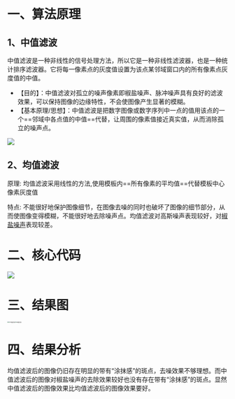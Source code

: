 # 一、算法原理

## 1、中值滤波

中值滤波是一种非线性的信号处理方法，所以它是一种非线性滤波器，也是一种统计排序滤波器。它将每一像素点的灰度值设置为该点某邻域窗口内的所有像素点灰度值的中值。

- 【目的】：中值滤波对孤立的噪声像素即椒盐噪声、脉冲噪声具有良好的滤波效果，可以保持图像的边缘特性，不会使图像产生显著的模糊。
- 【基本原理/思想】：中值滤波是把数字图像或数字序列中一点的值用该点的一个==邻域中各点值的中值==代替，让周围的像素值接近真实值，从而消除孤立的噪声点。

<img src="https://img-blog.csdnimg.cn/219ce027b2364e62a365788c17ce889a.png?x-oss-process=image/watermark,type_ZHJvaWRzYW5zZmFsbGJhY2s,shadow_50,text_Q1NETiBAbGl4aWFvMDMxNA==,size_20,color_FFFFFF,t_70,g_se,x_16#pic_center" />

## 2、均值滤波

原理: 均值滤波采用线性的方法,使用模板内==所有像素的平均值==代替模板中心像素灰度值

特点: 不能很好地保护图像细节，在图像去噪的同时也破坏了图像的细节部分，从而使图像变得模糊，不能很好地去除噪声点。均值滤波对高斯噪声表现较好，对[椒盐噪声](https://so.csdn.net/so/search?q=椒盐噪声&spm=1001.2101.3001.7020)表现较差。

# 二、核心代码

![](https://s2.loli.net/2023/03/16/zmxHKO3u4M9sc5C.png)

# 三、结果图

<img src="C:/Users/kieran/Desktop/CVProgramm/%E6%BB%A4%E6%B3%A2%E5%99%A8/original.png" style="zoom:20%;" /><img src="C:/Users/kieran/Desktop/CVProgramm/%E6%BB%A4%E6%B3%A2%E5%99%A8/%E5%9D%87%E5%80%BC%E6%BB%A4%E6%B3%A2.png" alt="均值滤波" style="zoom:20%;" /><img src="C:/Users/kieran/Desktop/CVProgramm/%E6%BB%A4%E6%B3%A2%E5%99%A8/%E4%B8%AD%E5%80%BC%E6%BB%A4%E6%B3%A2.png" alt="中值滤波" style="zoom:20%;" />

# 四、结果分析

均值滤波后的图像仍旧存在明显的带有“涂抹感”的斑点，去噪效果不够理想。而中值滤波后的图像对椒盐噪声的去除效果较好也没有存在带有“涂抹感”的斑点。显然中值滤波后的图像效果比均值滤波后的图像效果要好。